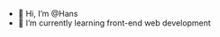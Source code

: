 - 👋 Hi, I’m @Hans
- 🌱 I’m currently learning front-end web development

<!---
Hnsx/Hnsx is a ✨ special ✨ repository because its `README.md` (this file) appears on your GitHub profile.
You can click the Preview link to take a look at your changes.
--->
